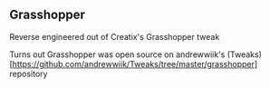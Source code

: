 ## Grasshopper

Reverse engineered out of Creatix's Grasshopper tweak

Turns out Grasshopper was open source on andrewwiik's (Tweaks)[https://github.com/andrewwiik/Tweaks/tree/master/grasshopper] repository

